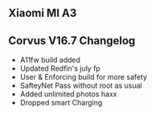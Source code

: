 ## Xiaomi MI A3 

## Corvus V16.7 Changelog

- A11fw build added
- Updated Redfin's july fp
- User & Enforcing build for more safety
- SafteyNet Pass without root as usual
- Added unlimited photos haxx
- Dropped smart Charging 
